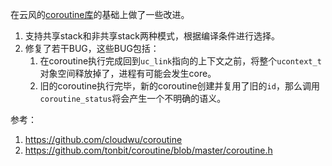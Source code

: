 在云风的[coroutine库](https://blog.codingnow.com/2012/07/c_coroutine.html)的基础上做了一些改进。
1. 支持共享stack和非共享stack两种模式，根据编译条件进行选择。
2. 修复了若干BUG，这些BUG包括：
    1. 在coroutine执行完成回到`uc_link`指向的上下文之前，将整个`ucontext_t`对象空间释放掉了，进程有可能会发生core。
    2. 旧的coroutine执行完毕，新的coroutine创建并复用了旧的`id`，那么调用`coroutine_status`将会产生一个不明确的语义。
    
参考：
1. https://github.com/cloudwu/coroutine
2. https://github.com/tonbit/coroutine/blob/master/coroutine.h